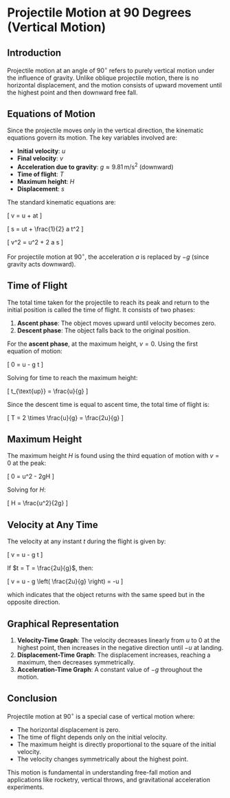 # **Projectile Motion at 90 Degrees (Vertical Motion)**

## **Introduction**
Projectile motion at an angle of $90^\circ$ refers to purely vertical motion under the influence of gravity. Unlike oblique projectile motion, there is no horizontal displacement, and the motion consists of upward movement until the highest point and then downward free fall.

## **Equations of Motion**
Since the projectile moves only in the vertical direction, the kinematic equations govern its motion. The key variables involved are:

- **Initial velocity**: $u$
- **Final velocity**: $v$
- **Acceleration due to gravity**: $g \approx 9.81 \, \text{m/s}^2$ (downward)
- **Time of flight**: $T$
- **Maximum height**: $H$
- **Displacement**: $s$

The standard kinematic equations are:

\[
v = u + at
\]

\[
s = ut + \frac{1}{2} a t^2
\]

\[
v^2 = u^2 + 2 a s
\]

For projectile motion at $90^\circ$, the acceleration $a$ is replaced by $-g$ (since gravity acts downward).

## **Time of Flight**
The total time taken for the projectile to reach its peak and return to the initial position is called the time of flight. It consists of two phases:

1. **Ascent phase**: The object moves upward until velocity becomes zero.
2. **Descent phase**: The object falls back to the original position.

For the **ascent phase**, at the maximum height, $v = 0$. Using the first equation of motion:

\[
0 = u - g t
\]

Solving for time to reach the maximum height:

\[
t_{\text{up}} = \frac{u}{g}
\]

Since the descent time is equal to ascent time, the total time of flight is:

\[
T = 2 \times \frac{u}{g} = \frac{2u}{g}
\]

## **Maximum Height**
The maximum height $H$ is found using the third equation of motion with $v = 0$ at the peak:

\[
0 = u^2 - 2gH
\]

Solving for $H$:

\[
H = \frac{u^2}{2g}
\]

## **Velocity at Any Time**
The velocity at any instant $t$ during the flight is given by:

\[
v = u - g t
\]

If $t = T = \frac{2u}{g}$, then:

\[
v = u - g \left( \frac{2u}{g} \right) = -u
\]

which indicates that the object returns with the same speed but in the opposite direction.

## **Graphical Representation**
1. **Velocity-Time Graph**: The velocity decreases linearly from $u$ to $0$ at the highest point, then increases in the negative direction until $-u$ at landing.
2. **Displacement-Time Graph**: The displacement increases, reaching a maximum, then decreases symmetrically.
3. **Acceleration-Time Graph**: A constant value of $-g$ throughout the motion.

## **Conclusion**
Projectile motion at $90^\circ$ is a special case of vertical motion where:
- The horizontal displacement is zero.
- The time of flight depends only on the initial velocity.
- The maximum height is directly proportional to the square of the initial velocity.
- The velocity changes symmetrically about the highest point.

This motion is fundamental in understanding free-fall motion and applications like rocketry, vertical throws, and gravitational acceleration experiments.

